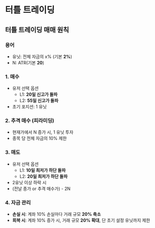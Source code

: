 # 터틀 트레이딩


## 터틀 트레이딩 매매 원칙

### 용어
- 유닛: 전체 자금의 x% (기본 **2%**) 
- N: ATR(기본 **20**)


### 1. 매수
- 유저 선택 옵션
  - L1: **20일 신고가 돌파**
  - L2: **55일 신고가 돌파**
- 초기 포지션: 1 유닛

### 2. 추격 매수 (피라미딩)
- 현재가에서 N 증가 시, 1 유닛 투자
- 종목 당 전체 자금의 10% 제한

### 3. 매도
- 유저 선택 옵션
  - L1: **10일 최저가 하단 돌파**
  - L2: **20일 최저가 하단 돌파**
- 2유닛 이상 하락 시
- (전날 종가 or 추격 매수가) - 2N


### 4. 자금 관리
- **손실 시**: 계좌 10% 손실마다 거래 규모 **20% 축소**
- **회복 시**: 계좌 10% 증가 시, 거래 규모 **20% 확대**, 단 초기 설정 유닛까지 제한


